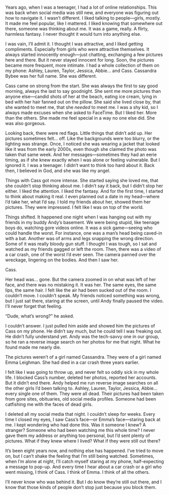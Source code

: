 Years ago, when I was a teenager, I had a lot of online relationships. This was back when social media was still new, and everyone was figuring out how to navigate it. I wasn’t different. I liked talking to people—girls, mostly. It made me feel popular, like I mattered. I liked knowing that somewhere out there, someone was thinking about me. It was a game, really. A flirty, harmless fantasy. I never thought it would turn into anything else. 

I was vain, I’ll admit it. I thought I was attractive, and I liked getting compliments. Especially from girls who were attractive themselves. It always started innocently enough—just chatting, exchanging a few pictures here and there. But it never stayed innocent for long. Soon, the pictures became more frequent, more intimate. I had a whole collection of them on my phone: Ashley, Lauren, Taylor, Jessica, Abbie... and Cass. Cassandra Bybee was her full name. She was different.

Cass came on strong from the start. She was always the first to say good morning, always the last to say goodnight. She sent me more pictures than anyone else—candid shots of her at the beach, eating ice cream, lying in bed with her hair fanned out on the pillow. She said she lived close by, that she wanted to meet me, that she *needed* to meet me. I was a shy kid, so I always made excuses when she asked to FaceTime. But I liked her. More than the others. She made me feel special in a way no one else did. She was also gorgeous. 

Looking back, there were red flags. Little things that didn’t add up. Her pictures sometimes felt... off. Like the backgrounds were too blurry, or the lighting was strange. Once, I noticed she was wearing a jacket that looked like it was from the early 2000s, even though she claimed the photo was taken that same week. And her messages—sometimes they had an eerie timing, as if she knew exactly when I was alone or feeling vulnerable. But I ignored it. I was a teenager. I didn’t want to think too hard about it. Back then, I believed in God, and she was like my angel.

Things with Cass got more intense. She started saying she loved me, that she couldn’t stop thinking about me. I didn’t say it back, but I didn’t stop her either. I liked the attention. I liked the fantasy. And for the first time, I started to think about making it real. I even planned out a date in my head—where I’d take her, what I’d say. I told my friends about her, showed them her pictures. They were impressed. I felt like I was on top of the world.

Things shifted. It happened one night when I was hanging out with my friends in my buddy Andy’s basement. We were being stupid, like teenage boys do, watching gore videos online. It was a sick game—seeing who could handle the worst. For instance, one was a man’s head being caved-in with a bat. Another was of arms and legs snapping the wrong direction. Some of it was really bloody gun stuff. I thought I was tough, so I sat and watched as my friends gagged or left the room. Then, there was a video of a car crash, one of the worst I’d ever seen. The camera panned over the wreckage, lingering on the bodies. And then I saw her.

Cass.

Her head was... gone. But the camera zoomed in on what was left of her face, and there was no mistaking it. It was her. The same eyes, the same lips, the same hair. I felt like the air had been sucked out of the room. I couldn’t move. I couldn’t speak. My friends noticed something was wrong, but I just sat there, staring at the screen, until Andy finally paused the video. I’ll never forget that feeling. 

“Dude, what’s wrong?” he asked.

I couldn’t answer. I just pulled him aside and showed him the pictures of Cass on my phone. He didn’t say much, but he could tell I was freaking out. He didn’t fully understand yet. Andy was the tech-savvy one in our group, so he ran a reverse image search on her photos for me that night. What he found made me nearly die.

The pictures weren’t of a girl named Cassandra. They were of a girl named Emma Leighman. She had died in a car crash three years earlier.

I felt like I was going to throw up, and never felt so oddly sick in my whole life. I blocked Cass’s number, deleted her photos, reported her accounts. But it didn’t end there. Andy helped me run reverse image searches on all the other girls I’d been talking to. Ashley, Lauren, Taylor, Jessica, Abbie... every single one of them. They were all dead. Their pictures had been taken from gore sites, obituaries, old social media profiles. Someone had been catfishing me with the faces of dead girls.

I deleted all my social media that night. I couldn’t sleep for weeks. Every time I closed my eyes, I saw Cass’s face—or Emma’s face—staring back at me. I kept wondering who had done this. Was it someone I knew? A stranger? Someone who had been watching me this whole time? I never gave them my address or anything too personal, but I’d sent plenty of pictures. What if they knew where I lived? What if they were still out there?

It’s been eight years now, and nothing else has happened. I’ve tried to move on, but I can’t shake the feeling that I’m still being watched. Sometimes, when I’m alone at night, I’ll catch myself staring at my phone, half-expecting a message to pop-up. And every time I hear about a car crash or a girl who went missing, I think of Cass. I think of Emma. I think of all the others.

I’ll never know who was behind it. But I do know they’re still out there, and I know that those kinds of people don’t stop just because you block them. 





